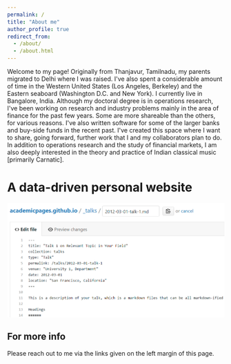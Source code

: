 ```yaml
---
permalink: /
title: "About me"
author_profile: true
redirect_from: 
  - /about/
  - /about.html
---
```

Welcome to my page! Originally from Thanjavur, Tamilnadu, my parents migrated to Delhi where I was raised. I've also spent a considerable amount of time in the Western United States (Los Angeles, Berkeley) and the Eastern seaboard (Washington D.C. and New York). I currently live in Bangalore, India. Although my doctoral degree is in operations research, I've been working on research and industry problems mainly in the area of finance for the past few years. Some are more shareable than the others, for various reasons. I've also written software for some of the larger banks and buy-side funds in the recent past. I've created this space where I want to share, going forward, further work that I and my collaborators plan to do.
In addition to operations research and the study of financial markets, I am also deeply interested in the theory and practice of Indian classical music [primarily Carnatic].
  
A data-driven personal website
======
![Editing a markdown file for a talk](/images/editing-talk.png)

For more info
------
Please reach out to me via the links given on the left margin of this page.
